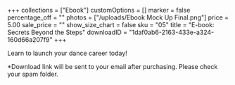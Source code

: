 +++
collections = ["Ebook"]
customOptions = []
marker = false
percentage_off = ""
photos = ["/uploads/Ebook Mock Up Final.png"]
price = 5.00
sale_price = ""
show_size_chart = false
sku = "05"
title = "E-book: Secrets Beyond the Steps"
downloadID = "1daf0ab6-2163-433e-a324-160d66a207f9"
+++

Learn to launch your dance career today!

*Download link will be sent to your email after purchasing. Please check your spam folder.
